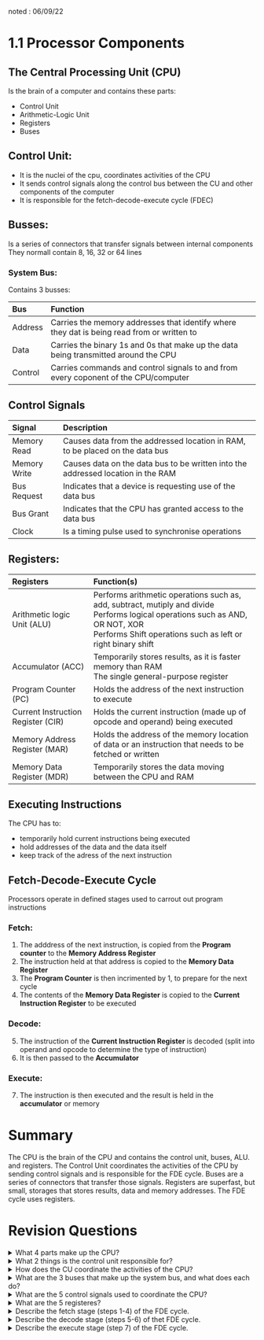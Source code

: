 noted : 06/09/22

# 1.1 Processor Components

## The Central Processing Unit (CPU)
Is the brain of a computer and contains these parts:
- Control Unit
- Arithmetic-Logic Unit
- Registers
- Buses

## Control Unit:
- It is the nuclei of the cpu, coordinates activities of the CPU
- It sends control signals along the control bus between the CU and other components of the computer
- It is responsible for the fetch-decode-execute cycle (FDEC)

## Busses:
Is a series of connectors that transfer signals between internal components  
They normall contain 8, 16, 32 or 64 lines

### System Bus:
Contains 3 busses:

|Bus |Function |
|:---|:--------|
|Address |Carries the memory addresses that identify where they dat is being read from or written to |
|Data |Carries the binary 1s and 0s that make up the data being transmitted around the CPU |
|Control |Carries commands and control signals to and from every coponent of the CPU/computer |

## Control Signals

|Signal |Description|
|:-----|:---------|
|Memory Read | Causes data from the addressed location in RAM, to be placed on the data bus |
|Memory Write |Causes data on the data bus to be written into the addressed location in the RAM |
|Bus Request |Indicates that a device is requesting use of the data bus |
|Bus Grant |Indicates that the CPU has granted access to the data bus |
|Clock | Is a timing pulse used to synchronise operations |

## Registers:

|Registers |Function(s) |
|:---------------|:--------|
|Arithmetic logic Unit (ALU) |Performs arithmetic operations such as, add, subtract, mutiply and divide<br>Performs logical operations such as AND, OR NOT, XOR<br>Performs Shift operations such as left or right binary shift|
|Accumulator (ACC) |Temporarily stores results, as it is faster memory than RAM<br>The single general-purpose register|
|Program Counter (PC) | Holds the address of the next instruction to execute |
|Current Instruction Register (CIR) |Holds the current instruction (made up of opcode and operand) being executed |
|Memory Address Register (MAR) |Holds the address of the memory location of data or an instruction that needs to be fetched or written |
|Memory Data Register (MDR) |Temporarily stores the data moving between the CPU and RAM |


## Executing Instructions
The CPU has to:
- temporarily hold current instructions being executed
- hold addresses of the data and the data itself
- keep track of the adress of the next instruction

## Fetch-Decode-Execute Cycle
Processors operate in defined stages used to carrout out program instructions

### Fetch:
1. The adddress of the next instruction, is copied from the <b>Program counter</b> to the <b>Memory Address Register</b>
2. The instruction held at that address is copied to the <b>Memory Data Register</b>
3. The <b>Program Counter</b> is then incrimented by 1, to prepare for the next cycle
4. The contents of the <b>Memory Data Register</b> is copied to the <b>Current Instruction Register</b> to be executed

### Decode:
5. The instruction of the <b>Current Instruction Register</b> is decoded (split into operand and opcode to determine the type of instruction)
6. It is then passed to the <b>Accumulator</b>

### Execute:
7. The instruction is then executed and the result is held in the <b>accumulator</b> or memory


# Summary
The CPU is the brain of the CPU and contains the control unit, buses, ALU. and registers. The Control Unit coordinates the activities of the CPU by sending control signals and is responsible for the FDE cycle. Buses are a series of connectors that transfer those signals. Registers are superfast, but small, storages that stores results, data and memory addresses. The FDE cycle uses registers.

# Revision Questions

<details>
<summary>What 4 parts make up the CPU?</summary>
<p>The CPU is made up of the control unit (CU), busses, the arithmetic loic unit (ALU) and registers.</p>
</details>

<details>
<summary>What 2 things is the control unit responsible for?</summary>
<p>The CU is responsible for coordinating the activitites of the CPU, and the fetch-decode-execute cycle (FDEcycle).</p>
</details>

<details>
<summary>How does the CU coordinate the activities of the CPU?</summary>
<p>The CU coordinates the activities of the CPU by sending control signals along the control bus between the CU and other components of the computer.</p>
</details>

<details>
<summary>What are the 3 buses that make up the system bus, and what does each do?</summary>
<p>The address bus carries memory addresses that direct were the data is being read or written to.<br>The data bus carries the data being transmitted aroung the CPU.<br>The control bus carries control signals to and from every component of the CPU and computer</p>
</details>

<details>
<summary>What are the 5 control signals used to coordinate the CPU?</summary>
<p>Memory Read causes data from the addressed location in RAM to be put on the data bus.<br>Memory Write causes data on the data bus to be written into the addressed location in the RAM.<br>Bus Request Indicates that a device is requesting use of the data bus.<br>Bus Grant indiciates that the CPU has granted access to the data bus.<br>The Clock is a timing pulse used to synchonise operations</p>
</details>

<details>
<summary>What are the 5 registeres?</summary>
<p>The Accumulator (ACC) temporarily stores results.<br>The program counter (PC) holds the address of the next instruction.<br>The Current Instruction Register (CIR) holds the current instruction (operand and opcode) being executed.<br>The Memory Address Register (MAR) holds the address of the memory location of data that needs fetching or to be written to.<br>The Memory Data Register (MDR) temporarily stores data moving between the CPU and RAM</p>
</details>

<details>
<summary>Describe the fetch stage (steps 1-4) of the FDE cycle.</summary>
<p>First, the address of the next instruction is copied from the program counter to the memory address register<br>Then the instruction held at that address is copied to the memory data register<br>Then the program counter is incrimented by 1<br>Finally the contents of the memory data register is copiedfrom the current instruction register to be executed</p>
</details>

<details>
<summary>Describe the decode stage (steps 5-6) of thet FDE cycle.</summary>
<p>After the fetch stage, the instruction in the current instruction register is decoded (split into operandand opcode).<br>Next it is passed to to accumulator</p>
</details>

<details>
<summary>Describe the execute stage (step 7) of the FDE cycle.</summary>
<p>The instruction is then executed and resultsare stored in the accumulator or in memory
</p>
</details>